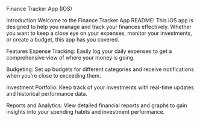 Finance Tracker App (IOS)

Introduction
Welcome to the Finance Tracker App README! This iOS app is designed to help you manage and track your finances effectively. Whether you want to keep a close eye on your expenses, monitor your investments, or create a budget, this app has you covered.

Features
Expense Tracking: Easily log your daily expenses to get a comprehensive view of where your money is going.

Budgeting: Set up budgets for different categories and receive notifications when you're close to exceeding them.

Investment Portfolio: Keep track of your investments with real-time updates and historical performance data.

Reports and Analytics: View detailed financial reports and graphs to gain insights into your spending habits and investment performance.
